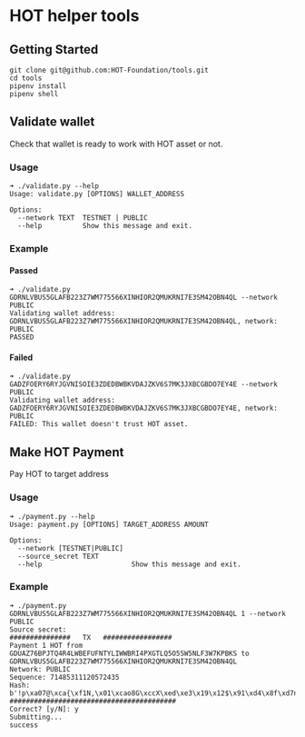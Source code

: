 # HOT helper tools

## Getting Started
```
git clone git@github.com:HOT-Foundation/tools.git
cd tools
pipenv install
pipenv shell
```

## Validate wallet
Check that wallet is ready to work with HOT asset or not.

### Usage
```
➜ ./validate.py --help
Usage: validate.py [OPTIONS] WALLET_ADDRESS

Options:
  --network TEXT  TESTNET | PUBLIC
  --help          Show this message and exit.
```

### Example

#### Passed
```
➜ ./validate.py GDRNLVBUS5GLAFB223Z7WM775566XINHIOR2QMUKRNI7E3SM42OBN4QL --network PUBLIC
Validating wallet address: GDRNLVBUS5GLAFB223Z7WM775566XINHIOR2QMUKRNI7E3SM42OBN4QL, network: PUBLIC
PASSED
```

#### Failed
```
➜ ./validate.py GADZFOERY6RYJGVNISOIE3ZDEDBWBKVDAJZKV6S7MK3JXBCGBDO7EY4E --network PUBLIC
Validating wallet address: GADZFOERY6RYJGVNISOIE3ZDEDBWBKVDAJZKV6S7MK3JXBCGBDO7EY4E, network: PUBLIC
FAILED: This wallet doesn't trust HOT asset.
```


## Make HOT Payment
Pay HOT to target address

### Usage
```
➜ ./payment.py --help
Usage: payment.py [OPTIONS] TARGET_ADDRESS AMOUNT

Options:
  --network [TESTNET|PUBLIC]
  --source_secret TEXT
  --help                      Show this message and exit.
```

### Example
```
➜ ./payment.py GDRNLVBUS5GLAFB223Z7WM775566XINHIOR2QMUKRNI7E3SM42OBN4QL 1 --network PUBLIC
Source secret:
###############   TX   #################
Payment 1 HOT from GDUAZ76BPJTQ4R4LWBEFUFNTYLIWWBRI4PXGTLQ5O5SW5NLF3W7KPBKS to GDRNLVBUS5GLAFB223Z7WM775566XINHIOR2QMUKRNI7E3SM42OBN4QL
Network: PUBLIC
Sequence: 71485311120572435
Hash: b'!p\xa07@\xca{\xf1N,\x01\xcao8G\xccX\xed\xe3\x19\x12$\x91\xd4\x8f\xd7nyH\x93t\xb0'
#########################################
Correct? [y/N]: y
Submitting...
success
```
